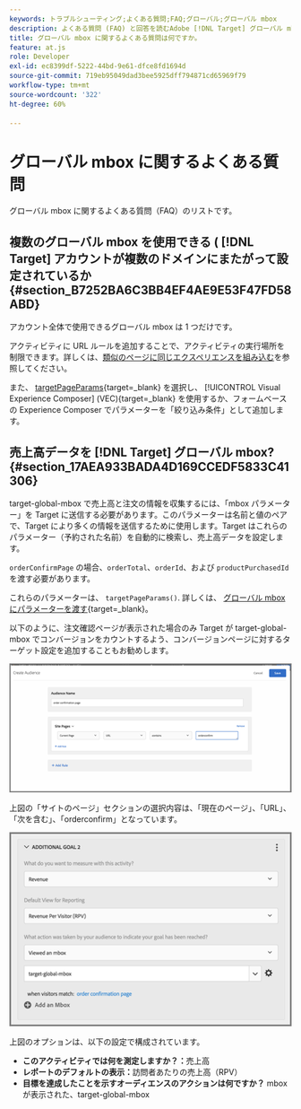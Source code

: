 ```yaml
---
keywords: トラブルシューティング;よくある質問;FAQ;グローバル;グローバル mbox
description: よくある質問 (FAQ) と回答を読むAdobe [!DNL Target] グローバル mbox。
title: グローバル mbox に関するよくある質問は何ですか。
feature: at.js
role: Developer
exl-id: ec8399df-5222-44bd-9e61-dfce8fd1694d
source-git-commit: 719eb95049dad3bee5925dff794871cd65969f79
workflow-type: tm+mt
source-wordcount: '322'
ht-degree: 60%

---
```


# グローバル mbox に関するよくある質問

グローバル mbox に関するよくある質問（FAQ）のリストです。

## 複数のグローバル mbox を使用できる ( [!DNL Target] アカウントが複数のドメインにまたがって設定されているか {#section_B7252BA6C3BB4EF4AE9E53F47FD58ABD}

アカウント全体で使用できるグローバル mbox は 1 つだけです。

アクティビティに URL ルールを追加することで、アクティビティの実行場所を制限できます。詳しくは、[類似のページに同じエクスペリエンスを組み込む](/help/main/c-experiences/c-visual-experience-composer/temtest.md#task_2539D51A18044F82B0D9895636546781)を参照してください。

また、 [targetPageParams](https://developer.adobe.com/target/implement/client-side/atjs/atjs-functions/targetpageparams/){target=_blank} を選択し、 [!UICONTROL Visual Experience Composer] (VEC){target=_blank} を使用するか、フォームベースの Experience Composer でパラメーターを「絞り込み条件」として追加します。

## 売上高データを [!DNL Target] グローバル mbox? {#section_17AEA933BADA4D169CCEDF5833C41306}

target-global-mbox で売上高と注文の情報を収集するには、「mbox パラメーター」を Target に送信する必要があります。このパラメーターは名前と値のペアで、Target により多くの情報を送信するために使用します。Target はこれらのパラメーター（予約された名前）を自動的に検索し、売上高データを設定します。

`orderConfirmPage` の場合、`orderTotal`、`orderId`、および `productPurchasedId` を渡す必要があります。

これらのパラメーターは、 `targetPageParams()`. 詳しくは、 [グローバル mbox にパラメーターを渡す](https://developer.adobe.com/target/implement/client-side/atjs/global-mbox/pass-parameters-to-global-mbox/){target=_blank}。

以下のように、注文確認ページが表示された場合のみ Target が target-global-mbox でコンバージョンをカウントするよう、コンバージョンページに対するターゲット設定を追加することもお勧めします。

![](assets/revenue1.png)

上図の「サイトのページ」セクションの選択内容は、「現在のページ」、「URL」、「次を含む」、「orderconfirm」となっています。

![](assets/revenue2.png)

上図のオプションは、以下の設定で構成されています。

* **このアクティビティでは何を測定しますか？：**&#x200B;売上高
* **レポートのデフォルトの表示：**&#x200B;訪問者あたりの売上高（RPV）
* **目標を達成したことを示すオーディエンスのアクションは何ですか？** mbox が表示された、target-global-mbox
